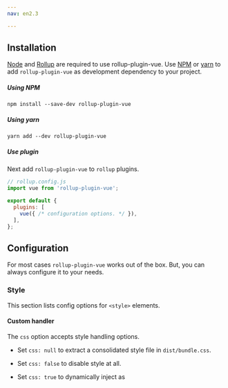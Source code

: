 ```yaml
---
nav: en2.3

---
```


## Installation
[Node][node] and [Rollup][rollup] are required to use rollup-plugin-vue. Use [NPM][NPM] or [yarn][yarn] to add `rollup-plugin-vue` as development dependency to your project.

##### Using NPM
```
npm install --save-dev rollup-plugin-vue
```

##### Using yarn
```
yarn add --dev rollup-plugin-vue
```

##### Use plugin 
Next add `rollup-plugin-vue` to `rollup` plugins.

``` js
// rollup.config.js
import vue from 'rollup-plugin-vue';

export default {
  plugins: [
    vue({ /* configuration options. */ }),
  ],
};
```
## Configuration
For most cases `rollup-plugin-vue` works out of the box. But, you can always configure it to your needs.

### Style
This section lists config options for `<style>` elements. 

#### Custom handler
The `css` option accepts style handling options.
- Set `css: null` to extract a consolidated style file in `dist/bundle.css`.
- Set `css: false` to disable style at all.
- Set `css: true` to dynamically inject as <style> tags via JavaScript.
- Set `css: String` (eg: `css: 'dist/css/my-bundle.css`) to extract a consolidated style file in `dist/css/my-bundle.css`.
- Set `css: Function` to provide a custom handler. Your handler would receive 3 parameters:
    - `style: String` - A string with all style elements' content concatenated.
    - `styles: Array` - A list of style elements. Each style element would an object with following keys:
        - `code: String` - Contents of the `<style>` element.
        - `id: String` - Path of the `.vue` file.
        - `lang: String` - Language defined on `<style>` element (defaults to `css`).
        - `module: Boolean` - Is `<style>` element a CSS module?
        - `scoped: Boolean` - Should `<style>` element be scoped? <p class="warning">Scoped styles are not supported yet.</p>
        - `map: Object` - Source map object.
        - `$compiled: { code: String, ?map: Object }` - If [auto styles](#auto-styles) is enabled, `<style>` is transformed to `css`.
    - `compile: Function` - An async compiler that takes two parameters:
        - `style: { code: String, lang: String, ?map: Object }` - Style code and language.
        - `options: { ?sass: Object, ?less: Object, ?cssModules: Object }` - Processing library configuration options.
        
    ``` js
    // rollup.config.js
    import fs from 'fs'
    import vue from 'rollup-plugin-vue'
    
    export default {
        ...
        plugins: [
            vue({
                css (style, styles, compiler) {
                    fs.writeFileSync('dist/bundle.css', style)
                    fs.writeFileSync('dist/bundle.sass', styles.map(style => style.code).concat('\n'))
                }
            })
        ],
        ...
    }
    ```

#### Auto Styles
Style elements are automatically processed using relevant libraries (eg: node-sass for scss/sass). This is enabled by default. Set `autoStyles: false` to disable.

#### Style Languages
You can specify `<style>` language using `lang` attribute (eg: `<style lang="scss"></style>`).
List of supported style languages:

- ##### CSS
The default style language.
 
- ##### Sass/Scss
It uses `node-sass@^4.5.0` to process `sass/scss` style elements. You can provide `node-sass` configuration options by setting:
``` js
scss: { /* node-sass options */}
```

- ##### Less
It uses `less@^2.7.2` to process `less` style elements. You can provide `less` configuration options by setting:
``` js
less: { /* node-sass options */}
```

<p class="tip" markdown="1">
`node-sass` and `less` are optional dependencies. If you are using `scss/sass/less` you should require (`yarn add --dev node-sass less`) them.
</p>
  
#### Use other plugins
Set `autoStyles: false` and `styleToImport: true` to import style as a dependency and plugins like [rollup-plugin-scss](https://github.com/differui/rollup-plugin-sass) can be used.

``` js
// rollup.config.js
import vue from 'rollup-plugin-vue'
import scss from 'rollup-plugin-scss'

export default {
    ...
    plugins: [
        vue({ autoStyles: false, styleToImport: true }),
        scss()
    ],
    ...
}
```

#### CSS Modules
[CSS Modules](https://github.com/css-modules/css-modules) is a popular system for modularizing and composing CSS. `rollup-plugin-vue` provides first-class integration with CSS Modules as an alternative for simulated scoped CSS.

``` vue
<style module>
.red {
  color: red;
}

.bold {
  font-weight: bold;
}
</style>

<template>
  <div>
    <p :class="{ [$style.red]: isRed }">
      Am I red?
    </p>
    
    <p :class="[$style.red, $style.bold]">
      Red and bold
    </p>
  </div>
</template>

<script>
export default {
  computed: {
  
    $style () {
        return this.$options.cssModules
    }
  
  }
}
</script>
```

<p class="tip">
`rollup-plugin-vue@^2.3` cannot add `$style` computed property. You have to explcitly add it.
</p>

``` js
$style () {
    return this.$options.cssModules
}
```

##### Custom Inject Name
You can have more than one `<style>` tags in a single *.vue component. To avoid injected styles to overwrite each other, you can customize the name of the injected computed property by giving the module attribute a value:

```
<style module="a">
  /* identifiers injected as a */
</style>

<style module="b">
  /* identifiers injected as b */
</style>
```
##### CSS Modules Configuration
`rollup-plugin-vue` uses `postcss-modules` to handle CSS modules.

You can provide `postcss-modules` configuration options by setting:
``` js
cssModules: { generateScopedName: '[name]__[local]', ... }
``` 

### Template
Templates are processed into `render` function by default. You can disable this by setting:
``` js
compileTemplate: false
```

Additionally, you can pass options to the [template compiler](https://www.npmjs.com/package/vue-template-compiler) by setting:
``` js
compileOptions: {
  preserveWhitespace: false
}
```

#### Static Class Replacement
When using CSS modules, class names are replaced in template at compile time. 

For example: 
```
<div class="red">Foo</div>
``` 
would become 
```
<div class="_lkcjalei8942jksa_0">Foo</div>
``` 
before compiling to `render` function. This saves you from binding `class` attribute to `$style.red`.
 
You can disable this behavior by setting:  
``` js
disableCssModuleStaticReplacement: true
```

#### Template Languages

- ##### HTML
Default template language.

- ##### Pug/Jade
It uses `pug@^2.0.0-beta11` to process `pug` template elements. You can provide `pug` configuration options by setting:  
``` js
pug: { /* pug options */}
```

### Script

#### Script Languages
ES6 is catching up but `coffee` script is still popular with some developers.

- ##### Coffee
It uses `coffeescript-compiler@^0.1.1` to process `coffee` script elements. You can use `lang="coffee"` or `lang="coffeescript"`.

### Handle with(this) issue
Vue uses `with(this)` in render function as scoping rules of `with` aligns with scoping rules of templates. Using `with` in strict mode is forbidden.

`rollup-plugin-vue` strips away all `with(this)` statements by default. You can disable this by setting:  
 ``` js
 vue: { transforms: { stripWith: false } }
 ```

[node]: http://nodejs.org/
[rollup]: http://rollupjs.org
[NPM]: https://www.npmjs.com/#getting-started
[yarn]: http://yarnpkg.com/

